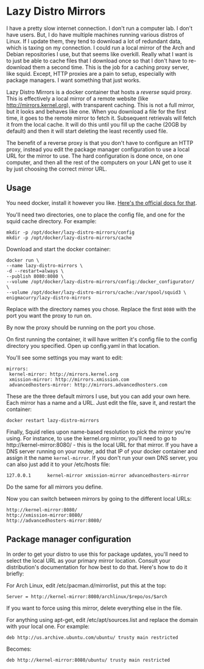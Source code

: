 # Lazy Distro Mirrors

I have a pretty slow internet connection. I don't run a computer lab.
I don't have users. But, I do have multiple machines running various
distros of Linux. If I update them, they tend to download a lot of
redundant data, which is taxing on my connection. I could run a local
mirror of the Arch and Debian repositories I use, but that seems like
overkill. Really what I want is to just be able to cache files that I
download once so that I don't have to re-download them a second time.
This is the job for a caching proxy server, like squid. Except, HTTP
proxies are a pain to setup, especially with package managers. I want
something that just works.

Lazy Distro Mirrors is a docker container that hosts a *reverse* squid
proxy. This is effectively a local mirror of a remote website (like
http://mirrors.kernel.org), with transparent caching. This is not a
full mirror, but it looks and behaves like one. When you download a
file for the first time, it goes to the remote mirror to fetch it.
Subsequent retrievals will fetch it from the local cache. It will do
this until you fill up the cache (20GB by default) and then it will
start deleting the least recently used file.

The benefit of a reverse proxy is that you don't have to configure an
HTTP proxy, instead you edit the package manager configuration to use
a local URL for the mirror to use. The hard configuration is done once,
on one computer, and then all the rest of the computers on your LAN
get to use it by just choosing the correct mirror URL.

## Usage

You need docker, install it however you like. [Here's the official docs
for that](https://docs.docker.com/linux/).

You'll need two directories, one to place the config file, and one for
the squid cache directory. For example:

    mkdir -p /opt/docker/lazy-distro-mirrors/config
    mkdir -p /opt/docker/lazy-distro-mirrors/cache

Download and start the docker container:

    docker run \
    --name lazy-distro-mirrors \
    -d --restart=always \ 
    --publish 8080:8080 \
    --volume /opt/docker/lazy-distro-mirrors/config:/docker_configurator/ \
    --volume /opt/docker/lazy-distro-mirrors/cache:/var/spool/squid3 \
    enigmacurry/lazy-distro-mirrors

Replace with the directory names you chose. Replace the first `8080`
with the port you want the proxy to run on.

By now the proxy should be running on the port you chose.

On first running the container, it will have written it's config file
to the config directory you specified. Open up config.yaml in that
location.

You'll see some settings you may want to edit:

    mirrors:
     kernel-mirror: http://mirrors.kernel.org
     xmission-mirror: http://mirrors.xmission.com
     advancedhosters-mirror: http://mirrors.advancedhosters.com

These are the three default mirrors I use, but you can add your own
here. Each mirror has a name and a URL. Just edit the file, save it,
and restart the container:

    docker restart lazy-distro-mirrors

Finally, Squid relies upon name-based resolution to pick the mirror
you're using. For instance, to use the kernel.org mirror, you'll need
to go to http://kernel-mirror:8080/ - this is the local URL for that
mirror. If you have a DNS server running on your router, add that IP
of your docker container and assign it the name `kernel-mirror`. If
you don't run your own DNS server, you can also just add it to your
/etc/hosts file:

    127.0.0.1      kernel-mirror xmission-mirror advancedhosters-mirror

Do the same for all mirrors you define.

Now you can switch between mirrors by going to the different local
URLs:

    http://kernel-mirror:8080/
    http://xmission-mirror:8080/
    http://advancedhosters-mirror:8080/

## Package manager configuration

In order to get your distro to use this for package updates, you'll
need to select the local URL as your primary mirror location. Consult
your distribution's documentation for how best to do that. Here's how
to do it briefly:

For Arch Linux, edit /etc/pacman.d/mirrorlist, put this at the top:

    Server = http://kernel-mirror:8080/archlinux/$repo/os/$arch

If you want to force using this mirror, delete everything else in the
file. 

For anything using apt-get, edit /etc/apt/sources.list and replace the
domain with your local one. For example:

    deb http://us.archive.ubuntu.com/ubuntu/ trusty main restricted

Becomes:

    deb http://kernel-mirror:8080/ubuntu/ trusty main restricted

    
